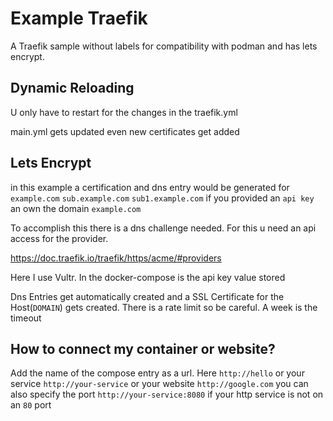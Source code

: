 # Example Traefik
A Traefik sample without labels for compatibility with podman and has lets encrypt.

## Dynamic Reloading
U only have to restart for the changes in the traefik.yml

main.yml gets updated even new certificates get added

## Lets Encrypt

in this example a certification and dns entry would be generated for `example.com` `sub.example.com` `sub1.example.com` if you provided an `api key` an own the domain `example.com`

To accomplish this there is a dns challenge needed. For this u need an api access for the provider.

https://doc.traefik.io/traefik/https/acme/#providers


Here I use Vultr. In the docker-compose is the api key value stored

Dns Entries get automatically created and a SSL Certificate for the Host(`DOMAIN`) gets created. There is a rate limit so be careful. A week is the timeout

## How to connect my container or website?
Add the name of the compose entry as a url. Here `http://hello` or your service `http://your-service` or your website `http://google.com` you can also specify the port `http://your-service:8080` if your http service is not on an `80` port